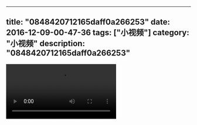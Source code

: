 
---
title: "0848420712165daff0a266253"
date: 2016-12-09-00-47-36
tags: ["小视频"]
category: "小视频"
description: "0848420712165daff0a266253"
---
<video src="http://ohtsqip0g.bkt.clouddn.com/0848420712165daff0a266253.mp4" controls="controls"></video>
